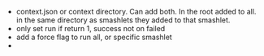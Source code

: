 * context.json or context directory. Can add both. In the root added to all. in the same directory as smashlets they added to that smashlet.
* only set run if return 1, success not on failed
* add a force flag to run all, or specific smashlet
* 
